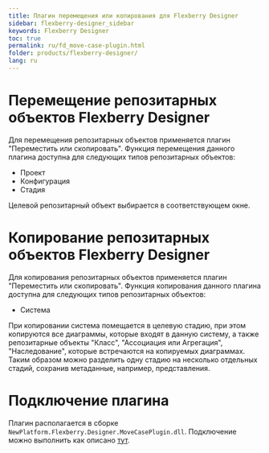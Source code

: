 ```yaml
---
title: Плагин перемещения или копирования для Flexberry Designer
sidebar: flexberry-designer_sidebar
keywords: Flexberry Designer
toc: true
permalink: ru/fd_move-case-plugin.html
folder: products/flexberry-designer/
lang: ru
---
```

# Перемещение репозитарных объектов Flexberry Designer
Для перемещения репозитарных объектов применяется плагин "Переместить или скопировать". Функция перемещения данного плагина доступна для следующих типов репозитарных объектов:
* Проект
* Конфигурация
* Стадия

Целевой репозитарный объект выбирается в соответствующем окне.


# Копирование репозитарных объектов Flexberry Designer
Для копирования репозитарных объектов применяется плагин "Переместить или скопировать". Функция копирования данного плагина доступна для следующих типов репозитарных объектов:
* Система

При копировании система помещается в целевую стадию, при этом копируются все диаграммы, которые входят в данную систему, а также репозитарные объекты "Класс", "Ассоциация или Агрегация", "Наследование", которые встречаются на копируемых диаграммах. Таким образом можно разделить одну стадию на несколько отдельных стадий, сохранив метаданные, например, представления.


# Подключение плагина
Плагин располагается в сборке `NewPlatform.Flexberry.Designer.MoveCasePlugin.dll`. Подключение можно выполнить как описано [тут](case-plugins.html).
